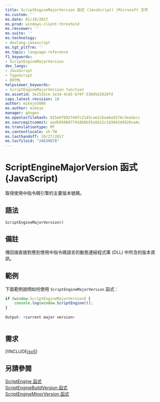```yaml
---
title: ScriptEngineMajorVersion 函式 (JavaScript) |Microsoft 文件
ms.custom: ''
ms.date: 01/18/2017
ms.prod: windows-client-threshold
ms.reviewer: ''
ms.suite: ''
ms.technology:
- devlang-javascript
ms.tgt_pltfrm: ''
ms.topic: language-reference
f1_keywords:
- ScriptEngineMajorVersion
dev_langs:
- JavaScript
- TypeScript
- DHTML
helpviewer_keywords:
- ScriptEngineMajorVersion function
ms.assetid: 3e251bce-1e14-4cb5-b79f-53845d1920fd
caps.latest.revision: 10
author: mikejo5000
ms.author: mikejo
manager: ghogen
ms.openlocfilehash: 815e6fb92744fc2145cae2cbaa6a5574c3ea3ecc
ms.sourcegitcommit: aadb9588877418b8b55a5612c1d3842d4520ca4c
ms.translationtype: MT
ms.contentlocale: zh-TW
ms.lasthandoff: 10/27/2017
ms.locfileid: "24639678"
---
```

# <a name="scriptenginemajorversion-function-javascript"></a>ScriptEngineMajorVersion 函式 (JavaScript)
取得使用中指令碼引擎的主要版本號碼。  
  
## <a name="syntax"></a>語法  
  
```  
ScriptEngineMajorVersion()  
```  
  
## <a name="remarks"></a>備註  
 傳回值直接對應到使用中指令碼語言的動態連結程式庫 (DLL) 中所含的版本資訊。  
  
## <a name="example"></a>範例  
 下面範例說明如何使用 `ScriptEngineMajorVersion` 函式：  
  
```JavaScript  
if (window.ScriptEngineMajorVersion) {  
    console.log(window.ScriptEngine());   
}  
  
Output: <current major version>  
  
```  
  
## <a name="requirements"></a>需求  
 [!INCLUDE[jsv5](../../javascript/reference/includes/jsv5-md.md)]  
  
## <a name="see-also"></a>另請參閱  
 [ScriptEngine 函式](../../javascript/reference/scriptengine-function-javascript.md)   
 [ScriptEngineBuildVersion 函式](../../javascript/reference/scriptenginebuildversion-function-javascript.md)   
 [ScriptEngineMinorVersion 函式](../../javascript/reference/scriptengineminorversion-function-javascript.md)